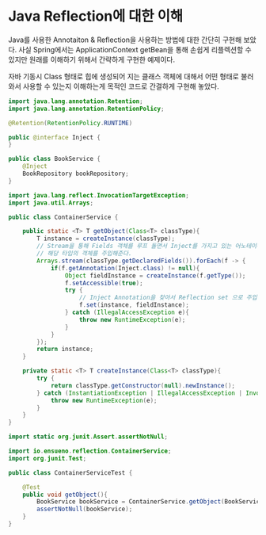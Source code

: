 # Java Reflection에 대한 이해

Java를 사용한 Annotaiton & Reflection을 사용하는 방법에 대한 간단히 구현해 보았다.
사실 Spring에서는 ApplicationContext getBean을 통해 손쉽게 리플렉션할 수 있지만 원래를 이해하기 위해서 간략하게 구현한 예제이다.

자바 기동시 Class<T> 형태로 힙에 생성되어 지는 클래스 객체에 대해서 어떤 형태로 불러와서 사용할 수 있는지
이해하는게 목적인 코드로 간결하게 구현해 놓았다.

```java
import java.lang.annotation.Retention;
import java.lang.annotation.RetentionPolicy;

@Retention(RetentionPolicy.RUNTIME)

public @interface Inject {
}
```

```java
public class BookService {
    @Inject
    BookRepository bookRepository;
}
```

```java
import java.lang.reflect.InvocationTargetException;
import java.util.Arrays;

public class ContainerService {

    public static <T> T getObject(Class<T> classType){
        T instance = createInstance(classType);
        // Stream을 통해 Fields 객체를 루프 돌면서 Inject를 가지고 있는 어노테이션을 찾아 
        // 해당 타입의 객체를 주입해준다.
        Arrays.stream(classType.getDeclaredFields()).forEach(f -> {
            if(f.getAnnotation(Inject.class) != null){
                Object fieldInstance = createInstance(f.getType());
                f.setAccessible(true);
                try {
                    // Inject Annotation을 찾아서 Reflection set 으로 주입 해준다.
                    f.set(instance, fieldInstance);
                } catch (IllegalAccessException e){
                    throw new RuntimeException(e);
                }
            }
        });
        return instance;
    }

    private static <T> T createInstance(Class<T> classType){
        try {
            return classType.getConstructor(null).newInstance();
        } catch (InstantiationException | IllegalAccessException | InvocationTargetException | NoSuchMethodException e) {
            throw new RuntimeException(e);
        }
    }
}
```

```java
import static org.junit.Assert.assertNotNull;

import io.ensueno.reflection.ContainerService;
import org.junit.Test;

public class ContainerServiceTest {

    @Test
    public void getObject(){
        BookService bookService = ContainerService.getObject(BookService.class);
        assertNotNull(bookService);
    }
}
```